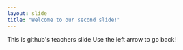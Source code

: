 ```yaml
---
layout: slide
title: "Welcome to our second slide!"
---
```

This is github's teachers slide
Use the left arrow to go back!

